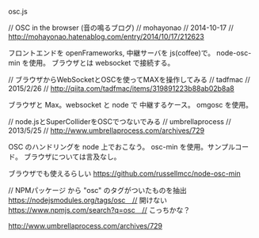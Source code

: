 osc.js


// OSC in the browser (音の鳴るブログ)
// mohayonao
// 2014-10-17
// http://mohayonao.hatenablog.com/entry/2014/10/17/212623

フロントエンドを openFrameworks, 中継サーバを js(coffee)で。
node-osc-min を使用。
ブラウザとは websocket で接続する。


// ブラウザからWebSocketとOSCを使ってMAXを操作してみる
// tadfmac
// 2015/2/26
// http://qiita.com/tadfmac/items/319891223b88ab02b8a8

ブラウザと Max。websocket と node で 中継するケース。
omgosc を使用。


// node.jsとSuperColliderをOSCでつないでみる
// umbrellaprocess 
// 2013/5/25
// http://www.umbrellaprocess.com/archives/729

OSC のハンドリングを node 上でおこなう。
osc-min を使用。サンプルコード。
ブラウザについては言及なし。



ブラウザでも使えるらしい
https://github.com/russellmcc/node-osc-min

// NPMパッケージ から "osc" のタグがついたものを抽出
https://nodejsmodules.org/tags/osc　// 開けない
https://www.npmjs.com/search?q=osc　// こっちかな？


http://www.umbrellaprocess.com/archives/729


